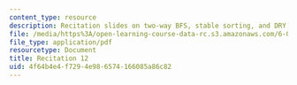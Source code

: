 ```yaml
---
content_type: resource
description: Recitation slides on two-way BFS, stable sorting, and DRY.
file: /media/https%3A/open-learning-course-data-rc.s3.amazonaws.com/6-006-introduction-to-algorithms-spring-2008/4f64b4e4f7294e986574166085a86c82_recitation12.pdf
file_type: application/pdf
resourcetype: Document
title: Recitation 12
uid: 4f64b4e4-f729-4e98-6574-166085a86c82
---
```

